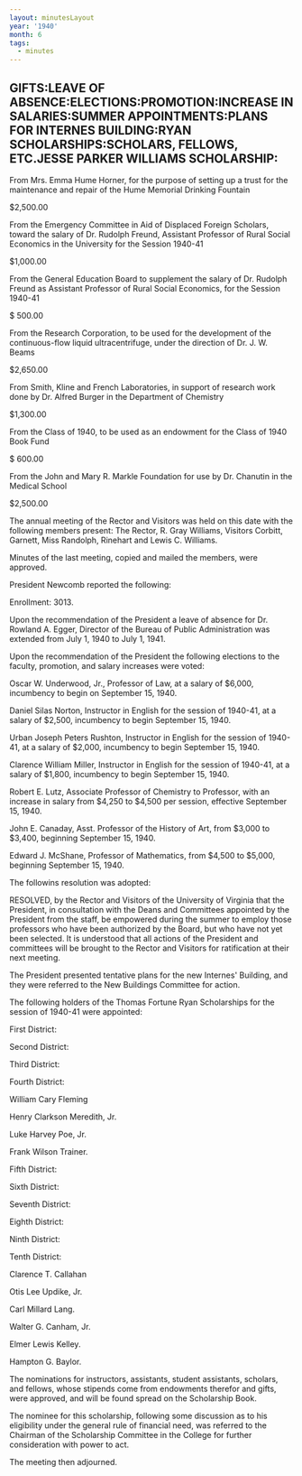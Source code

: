 ```yaml
---
layout: minutesLayout
year: '1940'
month: 6
tags:
  - minutes
---
```

GIFTS:LEAVE OF ABSENCE:ELECTIONS:PROMOTION:INCREASE IN SALARIES:SUMMER APPOINTMENTS:PLANS FOR INTERNES BUILDING:RYAN SCHOLARSHIPS:SCHOLARS, FELLOWS, ETC.JESSE PARKER WILLIAMS SCHOLARSHIP:
-------------------------------------------------------------------------------------------------------------------------------------------------------------------------------------------

From Mrs. Emma Hume Horner, for the purpose of setting up a trust for the maintenance and repair of the Hume Memorial Drinking Fountain

$2,500.00

From the Emergency Committee in Aid of Displaced Foreign Scholars, toward the salary of Dr. Rudolph Freund, Assistant Professor of Rural Social Economics in the University for the Session 1940-41

$1,000.00

From the General Education Board to supplement the salary of Dr. Rudolph Freund as Assistant Professor of Rural Social Economics, for the Session 1940-41

$ 500.00

From the Research Corporation, to be used for the development of the continuous-flow liquid ultracentrifuge, under the direction of Dr. J. W. Beams

$2,650.00

From Smith, Kline and French Laboratories, in support of research work done by Dr. Alfred Burger in the Department of Chemistry

$1,300.00

From the Class of 1940, to be used as an endowment for the Class of 1940 Book Fund

$ 600.00

From the John and Mary R. Markle Foundation for use by Dr. Chanutin in the Medical School

$2,500.00

The annual meeting of the Rector and Visitors was held on this date with the following members present: The Rector, R. Gray Williams, Visitors Corbitt, Garnett, Miss Randolph, Rinehart and Lewis C. Williams.

Minutes of the last meeting, copied and mailed the members, were approved.

President Newcomb reported the following:

Enrollment: 3013.

Upon the recommendation of the President a leave of absence for Dr. Rowland A. Egger, Director of the Bureau of Public Administration was extended from July 1, 1940 to July 1, 1941.

Upon the recommendation of the President the following elections to the faculty, promotion, and salary increases were voted:

Oscar W. Underwood, Jr., Professor of Law, at a salary of $6,000, incumbency to begin on September 15, 1940.

Daniel Silas Norton, Instructor in English for the session of 1940-41, at a salary of $2,500, incumbency to begin September 15, 1940.

Urban Joseph Peters Rushton, Instructor in English for the session of 1940-41, at a salary of $2,000, incumbency to begin September 15, 1940.

Clarence William Miller, Instructor in English for the session of 1940-41, at a salary of $1,800, incumbency to begin September 15, 1940.

Robert E. Lutz, Associate Professor of Chemistry to Professor, with an increase in salary from $4,250 to $4,500 per session, effective September 15, 1940.

John E. Canaday, Asst. Professor of the History of Art, from $3,000 to $3,400, beginning September 15, 1940.

Edward J. McShane, Professor of Mathematics, from $4,500 to $5,000, beginning September 15, 1940.

The followins resolution was adopted:

RESOLVED, by the Rector and Visitors of the University of Virginia that the President, in consultation with the Deans and Committees appointed by the President from the staff, be empowered during the summer to employ those professors who have been authorized by the Board, but who have not yet been selected. It is understood that all actions of the President and committees will be brought to the Rector and Visitors for ratification at their next meeting.

The President presented tentative plans for the new Internes' Building, and they were referred to the New Buildings Committee for action.

The following holders of the Thomas Fortune Ryan Scholarships for the session of 1940-41 were appointed:

First District:

Second District:

Third District:

Fourth District:

William Cary Fleming

Henry Clarkson Meredith, Jr.

Luke Harvey Poe, Jr.

Frank Wilson Trainer.

Fifth District:

Sixth District:

Seventh District:

Eighth District:

Ninth District:

Tenth District:

Clarence T. Callahan

Otis Lee Updike, Jr.

Carl Millard Lang.

Walter G. Canham, Jr.

Elmer Lewis Kelley.

Hampton G. Baylor.

The nominations for instructors, assistants, student assistants, scholars, and fellows, whose stipends come from endowments therefor and gifts, were approved, and will be found spread on the Scholarship Book.

The nominee for this scholarship, following some discussion as to his eligibility under the general rule of financial need, was referred to the Chairman of the Scholarship Committee in the College for further consideration with power to act.

The meeting then adjourned.
